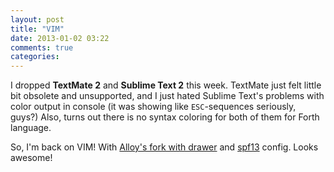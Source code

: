 ```yaml
---
layout: post
title: "VIM"
date: 2013-01-02 03:22
comments: true
categories: 
---
```


I dropped **TextMate 2** and **Sublime Text 2** this week.
TextMate just felt little bit obsolete and unsupported, and
I just hated Sublime Text's problems with color output in 
console (it was showing like `ESC`-sequences seriously, guys?)
Also, turns out there is no syntax coloring for both of
them for Forth language.

So, I'm back on VIM! With [Alloy's fork with drawer](https://github.com/alloy/macvim)
and [spf13](https://github.com/spf13/spf13-vim) config. Looks awesome!
